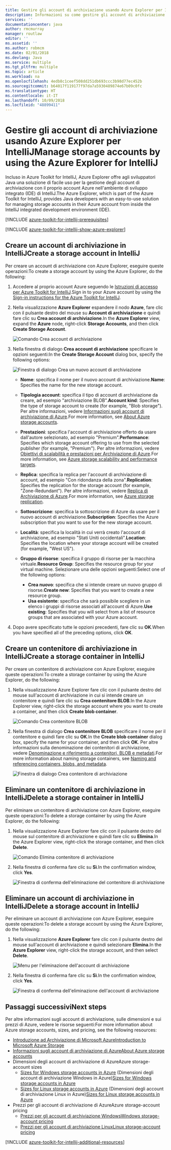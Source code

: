 ```yaml
---
title: Gestire gli account di archiviazione usando Azure Explorer per IntelliJ
description: Informazioni su come gestire gli account di archiviazione di Azure con Azure Explorer per IntelliJ.
services: ''
documentationcenter: java
author: rmcmurray
manager: routlaw
editor: ''
ms.assetid: ''
ms.author: robmcm
ms.date: 02/01/2018
ms.devlang: Java
ms.service: multiple
ms.tgt_pltfrm: multiple
ms.topic: article
ms.workload: na
ms.openlocfilehash: 4edb8c1ceef508dd251db693ccc3b98d77ec452b
ms.sourcegitcommit: b64017f119177f97da7a5930489874e67b09c0fc
ms.translationtype: HT
ms.contentlocale: it-IT
ms.lasthandoff: 10/09/2018
ms.locfileid: "48899411"
---
```

# <a name="manage-storage-accounts-by-using-the-azure-explorer-for-intellij"></a><span data-ttu-id="d58a3-103">Gestire gli account di archiviazione usando Azure Explorer per IntelliJ</span><span class="sxs-lookup"><span data-stu-id="d58a3-103">Manage storage accounts by using the Azure Explorer for IntelliJ</span></span>

<span data-ttu-id="d58a3-104">Incluso in Azure Toolkit for IntelliJ, Azure Explorer offre agli sviluppatori Java una soluzione di facile uso per la gestione degli account di archiviazione con il proprio account Azure nell'ambiente di sviluppo integrato (IDE) di IntelliJ.</span><span class="sxs-lookup"><span data-stu-id="d58a3-104">The Azure Explorer, which is part of the Azure Toolkit for IntelliJ, provides Java developers with an easy-to-use solution for managing storage accounts in their Azure account from inside the IntelliJ integrated development environment (IDE).</span></span>

[!INCLUDE [azure-toolkit-for-intellij-prerequisites](../includes/azure-toolkit-for-intellij-prerequisites.md)]

[!INCLUDE [azure-toolkit-for-intellij-show-azure-explorer](../includes/azure-toolkit-for-intellij-show-azure-explorer.md)]

## <a name="create-a-storage-account-in-intellij"></a><span data-ttu-id="d58a3-105">Creare un account di archiviazione in IntelliJ</span><span class="sxs-lookup"><span data-stu-id="d58a3-105">Create a storage account in IntelliJ</span></span>

<span data-ttu-id="d58a3-106">Per creare un account di archiviazione con Azure Explorer, eseguire queste operazioni:</span><span class="sxs-lookup"><span data-stu-id="d58a3-106">To create a storage account by using the Azure Explorer, do the following:</span></span>

1. <span data-ttu-id="d58a3-107">Accedere al proprio account Azure seguendo le [Istruzioni di accesso per Azure Toolkit for IntelliJ].</span><span class="sxs-lookup"><span data-stu-id="d58a3-107">Sign in to your Azure account by using the [Sign-in instructions for the Azure Toolkit for IntelliJ].</span></span> 

2. <span data-ttu-id="d58a3-108">Nella visualizzazione **Azure Explorer** espandere il nodo **Azure**, fare clic con il pulsante destro del mouse su **Account di archiviazione** e quindi fare clic su **Crea account di archiviazione**.</span><span class="sxs-lookup"><span data-stu-id="d58a3-108">In the **Azure Explorer** view, expand the **Azure** node, right-click **Storage Accounts**, and then click **Create Storage Account**.</span></span>

   ![Comando Crea account di archiviazione][CS01]

3. <span data-ttu-id="d58a3-110">Nella finestra di dialogo **Crea account di archiviazione** specificare le opzioni seguenti:</span><span class="sxs-lookup"><span data-stu-id="d58a3-110">In the **Create Storage Account** dialog box, specify the following options:</span></span>

   ![Finestra di dialogo Crea un nuovo account di archiviazione][CS02]

   * <span data-ttu-id="d58a3-112">**Nome**: specifica il nome per il nuovo account di archiviazione.</span><span class="sxs-lookup"><span data-stu-id="d58a3-112">**Name**: Specifies the name for the new storage account.</span></span>

   * <span data-ttu-id="d58a3-113">**Tipologia account**: specifica il tipo di account di archiviazione da creare, ad esempio "archiviazione BLOB".</span><span class="sxs-lookup"><span data-stu-id="d58a3-113">**Account kind**: Specifies the type of storage account to create (for example, "Blob storage").</span></span> <span data-ttu-id="d58a3-114">Per altre informazioni, vedere [Informazioni sugli account di archiviazione di Azure].</span><span class="sxs-lookup"><span data-stu-id="d58a3-114">For more information, see [About Azure storage accounts].</span></span> 

   * <span data-ttu-id="d58a3-115">**Prestazioni**: specifica l'account di archiviazione offerto da usare dall'autore selezionato, ad esempio "Premium".</span><span class="sxs-lookup"><span data-stu-id="d58a3-115">**Performance**: Specifies which storage account offering to use from the selected publisher (for example, "Premium").</span></span> <span data-ttu-id="d58a3-116">Per altre informazioni, vedere [Obiettivi di scalabilità e prestazioni per Archiviazione di Azure].</span><span class="sxs-lookup"><span data-stu-id="d58a3-116">For more information, see [Azure storage scalability and performance targets].</span></span> 

   * <span data-ttu-id="d58a3-117">**Replica**: specifica la replica per l'account di archiviazione di account, ad esempio "Con ridondanza della zona".</span><span class="sxs-lookup"><span data-stu-id="d58a3-117">**Replication**: Specifies the replication for the storage account (for example, "Zone-Redundant").</span></span> <span data-ttu-id="d58a3-118">Per altre informazioni, vedere [Replica di Archiviazione di Azure].</span><span class="sxs-lookup"><span data-stu-id="d58a3-118">For more information, see [Azure storage replication].</span></span> 

   * <span data-ttu-id="d58a3-119">**Sottoscrizione**: specifica la sottoscrizione di Azure da usare per il nuovo account di archiviazione.</span><span class="sxs-lookup"><span data-stu-id="d58a3-119">**Subscription**: Specifies the Azure subscription that you want to use for the new storage account.</span></span>

   * <span data-ttu-id="d58a3-120">**Località**: specifica la località in cui verrà creato l'account di archiviazione, ad esempio "Stati Uniti occidentali".</span><span class="sxs-lookup"><span data-stu-id="d58a3-120">**Location**: Specifies the location where your storage account will be created (for example, "West US").</span></span>

   * <span data-ttu-id="d58a3-121">**Gruppo di risorse**: specifica il gruppo di risorse per la macchina virtuale.</span><span class="sxs-lookup"><span data-stu-id="d58a3-121">**Resource Group**: Specifies the resource group for your virtual machine.</span></span> <span data-ttu-id="d58a3-122">Selezionare una delle opzioni seguenti:</span><span class="sxs-lookup"><span data-stu-id="d58a3-122">Select one of the following options:</span></span>
      * <span data-ttu-id="d58a3-123">**Crea nuovo**: specifica che si intende creare un nuovo gruppo di risorse.</span><span class="sxs-lookup"><span data-stu-id="d58a3-123">**Create new**: Specifies that you want to create a new resource group.</span></span>
      * <span data-ttu-id="d58a3-124">**Usa esistente**: specifica che sarà possibile scegliere in un elenco i gruppi di risorse associati all'account di Azure.</span><span class="sxs-lookup"><span data-stu-id="d58a3-124">**Use existing**: Specifies that you will select from a list of resource groups that are associated with your Azure account.</span></span>

4. <span data-ttu-id="d58a3-125">Dopo avere specificato tutte le opzioni precedenti, fare clic su **OK**.</span><span class="sxs-lookup"><span data-stu-id="d58a3-125">When you have specified all of the preceding options, click **OK**.</span></span>

## <a name="create-a-storage-container-in-intellij"></a><span data-ttu-id="d58a3-126">Creare un contenitore di archiviazione in IntelliJ</span><span class="sxs-lookup"><span data-stu-id="d58a3-126">Create a storage container in IntelliJ</span></span>

<span data-ttu-id="d58a3-127">Per creare un contenitore di archiviazione con Azure Explorer, eseguire queste operazioni:</span><span class="sxs-lookup"><span data-stu-id="d58a3-127">To create a storage container by using the Azure Explorer, do the following:</span></span>

1. <span data-ttu-id="d58a3-128">Nella visualizzazione Azure Explorer fare clic con il pulsante destro del mouse sull'account di archiviazione in cui si intende creare un contenitore e quindi fare clic su **Crea contenitore BLOB**.</span><span class="sxs-lookup"><span data-stu-id="d58a3-128">In the Azure Explorer view, right-click the storage account where you want to create a container, and then click **Create blob container**.</span></span>

   ![Comando Crea contenitore BLOB][CC01]

2. <span data-ttu-id="d58a3-130">Nella finestra di dialogo **Crea contenitore BLOB** specificare il nome per il contenitore e quindi fare clic su **OK**.</span><span class="sxs-lookup"><span data-stu-id="d58a3-130">In the **Create blob container** dialog box, specify the name for your container, and then click **OK**.</span></span> <span data-ttu-id="d58a3-131">Per altre informazioni sulla denominazione dei contenitori di archiviazione, vedere [Denominazione e riferimento a contenitori, BLOB e metadati].</span><span class="sxs-lookup"><span data-stu-id="d58a3-131">For more information about naming storage containers, see [Naming and referencing containers, blobs, and metadata].</span></span>

   ![Finestra di dialogo Crea contenitore di archiviazione][CC02]

## <a name="delete-a-storage-container-in-intellij"></a><span data-ttu-id="d58a3-133">Eliminare un contenitore di archiviazione in IntelliJ</span><span class="sxs-lookup"><span data-stu-id="d58a3-133">Delete a storage container in IntelliJ</span></span>

<span data-ttu-id="d58a3-134">Per eliminare un contenitore di archiviazione con Azure Explorer, eseguire queste operazioni:</span><span class="sxs-lookup"><span data-stu-id="d58a3-134">To delete a storage container by using the Azure Explorer, do the following:</span></span>

1. <span data-ttu-id="d58a3-135">Nella visualizzazione Azure Explorer fare clic con il pulsante destro del mouse sul contenitore di archiviazione e quindi fare clic su **Elimina**.</span><span class="sxs-lookup"><span data-stu-id="d58a3-135">In the Azure Explorer view, right-click the storage container, and then click **Delete**.</span></span>

   ![Comando Elimina contenitore di archiviazione][DC01]

2. <span data-ttu-id="d58a3-137">Nella finestra di conferma fare clic su **Sì**.</span><span class="sxs-lookup"><span data-stu-id="d58a3-137">In the confirmation window, click **Yes**.</span></span>

   ![Finestra di conferma dell'eliminazione del contenitore di archiviazione][DC02]

## <a name="delete-a-storage-account-in-intellij"></a><span data-ttu-id="d58a3-139">Eliminare un account di archiviazione in IntelliJ</span><span class="sxs-lookup"><span data-stu-id="d58a3-139">Delete a storage account in IntelliJ</span></span>

<span data-ttu-id="d58a3-140">Per eliminare un account di archiviazione con Azure Explorer, eseguire queste operazioni:</span><span class="sxs-lookup"><span data-stu-id="d58a3-140">To delete a storage account by using the Azure Explorer, do the following:</span></span>

1. <span data-ttu-id="d58a3-141">Nella visualizzazione **Azure Explorer** fare clic con il pulsante destro del mouse sull'account di archiviazione e quindi selezionare **Elimina**.</span><span class="sxs-lookup"><span data-stu-id="d58a3-141">In the **Azure Explorer** view, right-click the storage account, and then select **Delete**.</span></span>

   ![Menu per l'eliminazione dell'account di archiviazione][DS01]

2. <span data-ttu-id="d58a3-143">Nella finestra di conferma fare clic su **Sì**.</span><span class="sxs-lookup"><span data-stu-id="d58a3-143">In the confirmation window, click **Yes**.</span></span>

   ![Finestra di conferma dell'eliminazione dell'account di archiviazione][DS02]

## <a name="next-steps"></a><span data-ttu-id="d58a3-145">Passaggi successivi</span><span class="sxs-lookup"><span data-stu-id="d58a3-145">Next steps</span></span>

<span data-ttu-id="d58a3-146">Per altre informazioni sugli account di archiviazione, sulle dimensioni e sui prezzi di Azure, vedere le risorse seguenti:</span><span class="sxs-lookup"><span data-stu-id="d58a3-146">For more information about Azure storage accounts, sizes, and pricing, see the following resources:</span></span>

* <span data-ttu-id="d58a3-147">[Introduzione ad Archiviazione di Microsoft Azure]</span><span class="sxs-lookup"><span data-stu-id="d58a3-147">[Introduction to Microsoft Azure Storage]</span></span>
* <span data-ttu-id="d58a3-148">[Informazioni sugli account di archiviazione di Azure]</span><span class="sxs-lookup"><span data-stu-id="d58a3-148">[About Azure storage accounts]</span></span>
* <span data-ttu-id="d58a3-149">Dimensioni degli account di archiviazione di Azure</span><span class="sxs-lookup"><span data-stu-id="d58a3-149">Azure storage-account sizes</span></span>
  * <span data-ttu-id="d58a3-150">[Sizes for Windows storage accounts in Azure] (Dimensioni degli account di archiviazione Windows in Azure)</span><span class="sxs-lookup"><span data-stu-id="d58a3-150">[Sizes for Windows storage accounts in Azure]</span></span>
  * <span data-ttu-id="d58a3-151">[Sizes for Linux storage accounts in Azure] (Dimensioni degli account di archiviazione Linux in Azure)</span><span class="sxs-lookup"><span data-stu-id="d58a3-151">[Sizes for Linux storage accounts in Azure]</span></span>
* <span data-ttu-id="d58a3-152">Prezzi per gli account di archiviazione di Azure</span><span class="sxs-lookup"><span data-stu-id="d58a3-152">Azure storage-account pricing</span></span>
  * <span data-ttu-id="d58a3-153">[Prezzi per gli account di archiviazione Windows]</span><span class="sxs-lookup"><span data-stu-id="d58a3-153">[Windows storage-account pricing]</span></span>
  * <span data-ttu-id="d58a3-154">[Prezzi per gli account di archiviazione Linux]</span><span class="sxs-lookup"><span data-stu-id="d58a3-154">[Linux storage-account pricing]</span></span>

[!INCLUDE [azure-toolkit-for-intellij-additional-resources](../includes/azure-toolkit-for-intellij-additional-resources.md)]

<!-- URL List -->

[Istruzioni di accesso per Azure Toolkit for IntelliJ]: ./azure-toolkit-for-intellij-sign-in-instructions.md
[Sign-in instructions for the Azure Toolkit for IntelliJ]: ./azure-toolkit-for-intellij-sign-in-instructions.md
[Introduzione ad Archiviazione di Microsoft Azure]: /azure/storage/storage-introduction
[Introduction to Microsoft Azure Storage]: /azure/storage/storage-introduction
[Informazioni sugli account di archiviazione di Azure]: /azure/storage/storage-create-storage-account
[About Azure storage accounts]: /azure/storage/storage-create-storage-account
[Replica di Archiviazione di Azure]: /azure/storage/storage-redundancy
[Azure storage replication]: /azure/storage/storage-redundancy
[Obiettivi di scalabilità e prestazioni per Archiviazione di Azure]: /azure/storage/storage-scalability-targets
[Azure storage scalability and Performance Targets]: /azure/storage/storage-scalability-targets
[Denominazione e riferimento a contenitori, BLOB e metadati]: http://go.microsoft.com/fwlink/?LinkId=255555
[Naming and referencing containers, blobs, and metadata]: http://go.microsoft.com/fwlink/?LinkId=255555

[Sizes for Windows storage accounts in Azure]: /azure/virtual-machines/virtual-machines-windows-sizes (Dimensioni degli account di archiviazione Windows in Azure)
[Sizes for Linux storage accounts in Azure]: /azure/virtual-machines/virtual-machines-linux-sizes (Dimensioni degli account di archiviazione Linux in Azure)
[Prezzi per gli account di archiviazione Windows]: /pricing/details/virtual-machines/windows/
[Windows storage-account pricing]: /pricing/details/virtual-machines/windows/
[Prezzi per gli account di archiviazione Linux]: /pricing/details/virtual-machines/linux/
[Linux storage-account pricing]: /pricing/details/virtual-machines/linux/

<!-- IMG List -->

[CS01]: media/azure-toolkit-for-intellij-managing-storage-accounts-using-azure-explorer/CS01.png
[CS02]: media/azure-toolkit-for-intellij-managing-storage-accounts-using-azure-explorer/CS02.png
[CC01]: media/azure-toolkit-for-intellij-managing-storage-accounts-using-azure-explorer/CC01.png
[CC02]: media/azure-toolkit-for-intellij-managing-storage-accounts-using-azure-explorer/CC02.png

[DS01]: media/azure-toolkit-for-intellij-managing-storage-accounts-using-azure-explorer/DS01.png
[DS02]: media/azure-toolkit-for-intellij-managing-storage-accounts-using-azure-explorer/DS02.png
[DC01]: media/azure-toolkit-for-intellij-managing-storage-accounts-using-azure-explorer/DC01.png
[DC02]: media/azure-toolkit-for-intellij-managing-storage-accounts-using-azure-explorer/DC02.png

